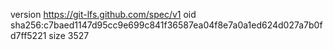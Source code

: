 version https://git-lfs.github.com/spec/v1
oid sha256:c7baed1147d95cc9e699c841f36587ea04f8e7a0a1ed624d027a7b0fd7ff5221
size 3527
